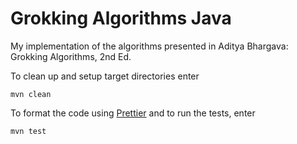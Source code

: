 # Grokking Algorithms Java

My implementation of the algorithms presented in Aditya Bhargava: Grokking Algorithms, 2nd Ed.

To clean up and setup target directories enter

```shell
mvn clean
```

To format the code using [Prettier](https://github.com/jhipster/prettier-java) and to run the tests, enter

```shell
mvn test
```
